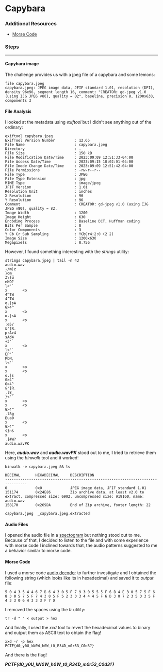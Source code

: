 # Capybara

### Additional Resources

- [Morse Code](https://www.britannica.com/topic/Morse-Code)


### Steps

---

#### Capybara image

The challenge provides us with a jpeg file of a capybara and some lemons:

```
file capybara.jpeg                
capybara.jpeg: JPEG image data, JFIF standard 1.01, resolution (DPI), density 96x96, segment length 16, comment: "CREATOR: gd-jpeg v1.0 (using IJG JPEG v80), quality = 82", baseline, precision 8, 1200x630, components 3
```

#### File Analysis

I looked at the metadata using *exiftool* but I didn't see anything out of the ordinary:

```
exiftool capybara.jpeg  
ExifTool Version Number         : 12.65
File Name                       : capybara.jpeg
Directory                       : .
File Size                       : 158 kB
File Modification Date/Time     : 2023:09:09 12:51:33-04:00
File Access Date/Time           : 2023:09:15 10:02:01-04:00
File Inode Change Date/Time     : 2023:09:09 12:51:42-04:00
File Permissions                : -rw-r--r--
File Type                       : JPEG
File Type Extension             : jpg
MIME Type                       : image/jpeg
JFIF Version                    : 1.01
Resolution Unit                 : inches
X Resolution                    : 96
Y Resolution                    : 96
Comment                         : CREATOR: gd-jpeg v1.0 (using IJG JPEG v80), quality = 82.
Image Width                     : 1200
Image Height                    : 630
Encoding Process                : Baseline DCT, Huffman coding
Bits Per Sample                 : 8
Color Components                : 3
Y Cb Cr Sub Sampling            : YCbCr4:2:0 (2 2)
Image Size                      : 1200x630
Megapixels                      : 0.756
```

However, I found something interesting with the *strings* utility:

```
strings capybara.jpeg | tail -n 43
audio.wav
-/m|z
}om_
Z\{u
eKO?
l<"`
x       <o
4^TW
4^TW
o.|sA
G>4^
x       <o
o.|sA
x       <o
:e5/
&'}R.
prA>4
sAd4
+3"`
x       <o
l<"`
EP"`
PbN.
l<"`
x       <o
x       <o
o.|s
G>4^
G>4^
&'}R.
.l8_
}<"`
x       <o
x       <o
G>4^
.l8g
Eua0
x       <o
G>4^
$}n$
x       <o
.]#W?
audio.wavPK
```

Here, ***audio.wav*** and ***audio.wavPK*** stood out to me, I tried to retrieve them using the *binwalk* tool and it worked!

```
binwalk -e capybara.jpeg && ls    

DECIMAL       HEXADECIMAL     DESCRIPTION
--------------------------------------------------------------------------------
0             0x0             JPEG image data, JFIF standard 1.01
151174        0x24E86         Zip archive data, at least v2.0 to extract, compressed size: 6902, uncompressed size: 919160, name: audio.wav
158170        0x269DA         End of Zip archive, footer length: 22

capybara.jpeg  _capybara.jpeg.extracted
```

#### Audio Files

I opened the audio file in a [spectogram](https://www.sonicvisualiser.org/) but nothing stood out to me. Because of that, I decided to listen to the file and with some experience with morse code I inclined towards that, the audio patterns suggested to me a behavior similar to morse code.

#### Morse Code

I used a morse code [audio decoder](https://morsecode.world/international/decoder/audio-decoder-adaptive.html) to further investigate and I obtained the following string (which looks like its in hexadecimal) and saved it to *output* file:
```
5 0 4 3 5 4 4 6 7 B 6 4 3 0 5 F 7 9 3 0 5 5 5 F 6 B 4 E 3 0 5 7 5 F 6 8 3 0 5 7 5 F 7 4 3 0 5 F 5 2 3 3 3 4 4 4 5 F 6 D 3 0 7 2 3 5 3 3 5 F 4 3 3 0 6 4 3 3 3 F 7 D
```

I removed the spaces using the *tr* utility:

```
tr -d " " < output > hex
```

And finally, I used the *xxd* tool to revert the hexadecimal values to binary and output them as ASCII text to obtain the flag!

```
xxd -r -p hex
PCTF{d0_y0U_kN0W_h0W_t0_R34D_m0r53_C0d3?}
```

And there is the flag!

***PCTF{d0_y0U_kN0W_h0W_t0_R34D_m0r53_C0d3?}***